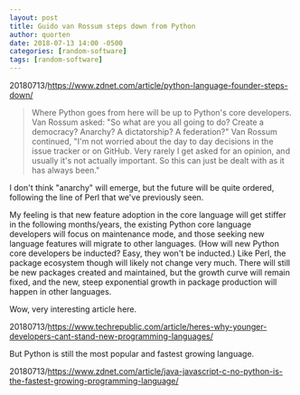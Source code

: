 ```yaml
---
layout: post
title: Guido van Rossum steps down from Python
author: quorten
date: 2018-07-13 14:00 -0500
categories: [random-software]
tags: [random-software]
---
```


20180713/https://www.zdnet.com/article/python-language-founder-steps-down/

> Where Python goes from here will be up to Python's core
> developers. Van Rossum asked: "So what are you all going to do?
> Create a democracy? Anarchy? A dictatorship? A federation?" Van
> Rossum continued, "I'm not worried about the day to day decisions in
> the issue tracker or on GitHub. Very rarely I get asked for an
> opinion, and usually it's not actually important. So this can just
> be dealt with as it has always been."

I don't think "anarchy" will emerge, but the future will be quite
ordered, following the line of Perl that we've previously seen.

<!-- more -->

My feeling is that new feature adoption in the core language will get
stiffer in the following months/years, the existing Python core
language developers will focus on maintenance mode, and those seeking
new language features will migrate to other languages.  (How will new
Python core developers be inducted?  Easy, they won't be inducted.)
Like Perl, the package ecosystem though will likely not change very
much.  There will still be new packages created and maintained, but
the growth curve will remain fixed, and the new, steep exponential
growth in package production will happen in other languages.

Wow, very interesting article here.

20180713/https://www.techrepublic.com/article/heres-why-younger-developers-cant-stand-new-programming-languages/

But Python is still the most popular and fastest growing language.

20180713/https://www.zdnet.com/article/java-javascript-c-no-python-is-the-fastest-growing-programming-language/
